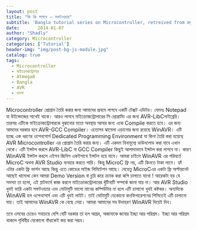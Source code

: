 ```yaml
---
layout: post
title: "কি কি লাগবে – সফটওয়্যার"
subtitle: 'Bangla tutorial series on Microcontroller, retreived from my previous blog d15tech.com. Dated here according to the original published date.'
date:       2014-01-07
author: "Shadly"
category: Microcontroller
categories: ['Tutorial']
header-img: "img/post-bg-js-module.jpg"
catalog: true
tags:
  - Microcontroller
  - মাইক্রোকন্ট্রোলার
  - Atmega8
  - Bangla
  - AVR
  - বাংলা
---
```


Microcontroller প্রোগ্রাম তৈরি করার জন্য আমাদের প্রথমে লাগবে একটি টেক্সট এডিটর। যেমনঃ Notepad যা উইন্ডোজের সাথেই থাকে। আরও লাগবে মাইক্রোকন্ট্রোলারের সি প্রোগ্রামিং এর জন্য AVR-LibCলাইব্রেরি। তারপর এটিকে মাইক্রোকন্ট্রোলারকে বুঝানোর মতো অবস্থায় আনার জন্য একে Compile করতে হবে। এর জন্য আমদের দরকার হবে AVR-GCC Compiler। এতোসব ঝামেলা এড়ানোর জন্য রয়েছে WinAVR। এটি হচ্ছে এক ধরণের ওপেনসোর্স Dedicated Programming Environment যা কিনা তৈরি করা হয়েছে AVR Microcontroller এর প্রোগ্রাম তৈরি করার জন্য। এটি একদম বিনামূল্যে ডাউনলোড করা যাবে এখান থেকে। এটি ইন্সটল করলে AVR-LibC বা GCC Compiler কিছুই আলাদাভাবে ইন্সটল করা লাগবে না। কারণ WinAVR ইন্সটল করলে এইসব জিনিস একইসাথে ইন্সটল হয়ে যাবে। আমরা চাইলে WinAVR এর পরিবর্তে MicroC অথবা AVR Studio ব্যবহার করতে পারি। কিন্তু MicroC ফ্রি নয়, এটি কিনতে টাকা লাগে। হ্যাঁ এটার একটা ফ্রি ভার্সন আছে কিন্তু এতে কোডের সাইজ লিমিটেশন আছে। যেহেতু MicroCএর একটা ফ্রি অল্টারনেট আছেই খামোখা কেন আমরা Demo Version বা চুরি করে ক্র্যাক করা কপি চালাতে যাবো ! আরেকটা বড় যে সমস্যা তা হলো, এই প্লাটফর্মে কাজ করলে মাইক্রোকন্ট্রোলারের খুঁটিনাটি সম্পর্কে জানা যায় না। আর AVR Studio খুবই ভারি একটা সফটওয়্যার এবং মোটামুটি ভালো মানের কম্পিউটার না হলে এটি চালানো খুবই কষ্টকর। অন্যদিকে WinAVR হল ওপেনসোর্স এবং এটি খুবই লাইট। তাই মোটামুটি যেকোনো কনফিগারেশনের পিসিতেই এটি চালানো যায়। তাই আমাদের WinAVR কে বেছে নেয়া। আমরা আমাদের সব উদাহরণ WinAVR দিয়েই দিব।

তবে এসবের চেয়েও সবচেয়ে বেশি যেটি দরকার তা হল আগ্রহ, অজানাকে জানার ইচ্ছা আর পরিশ্রম। ইচ্ছা আর পরিশ্রম থাকলে পৃথিবীর যেকোনো বাঁধাকেই জয় করা সম্ভব।